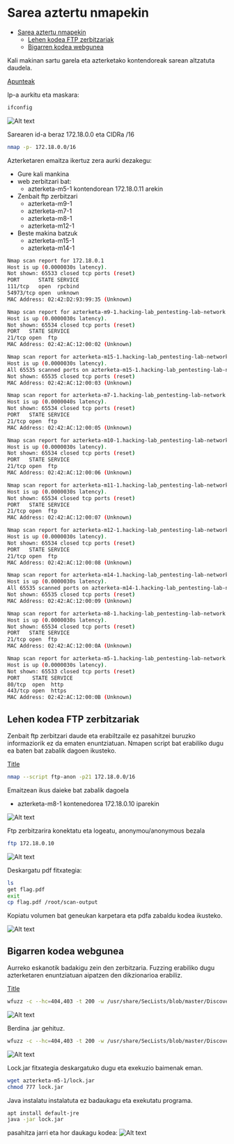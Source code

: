 # Sarea aztertu nmapekin

- [Sarea aztertu nmapekin](#sarea-aztertu-nmapekin)
  - [Lehen kodea FTP zerbitzariak](#lehen-kodea-ftp-zerbitzariak)
  - [Bigarren kodea webgunea](#bigarren-kodea-webgunea)

Kali makinan sartu garela eta azterketako kontendoreak sarean altzatuta daudela.

[Apunteak](<../Nmap eta eskaneatze motak.md>)

Ip-a aurkitu eta maskara:
```bash
ifconfig
```

![Alt text](image.png)

Sarearen id-a beraz 172.18.0.0 eta CIDRa /16

```bash
nmap -p- 172.18.0.0/16
```

Azterketaren emaitza ikertuz zera aurki dezakegu:
- Gure kali mankina 
- web zerbitzari bat:
  - azterketa-m5-1 kontendorean 172.18.0.11 arekin
- Zenbait ftp zerbitzari 
  - azterketa-m9-1
  - azterketa-m7-1
  - azterketa-m8-1
  - azterketa-m12-1
- Beste makina batzuk
  - azterketa-m15-1
  - azterketa-m14-1

```bash
Nmap scan report for 172.18.0.1
Host is up (0.0000030s latency).
Not shown: 65533 closed tcp ports (reset)
PORT      STATE SERVICE
111/tcp   open  rpcbind
54973/tcp open  unknown
MAC Address: 02:42:D2:93:99:35 (Unknown)

Nmap scan report for azterketa-m9-1.hacking-lab_pentesting-lab-network (172.18.0.2)
Host is up (0.0000030s latency).
Not shown: 65534 closed tcp ports (reset)
PORT   STATE SERVICE
21/tcp open  ftp
MAC Address: 02:42:AC:12:00:02 (Unknown)

Nmap scan report for azterketa-m15-1.hacking-lab_pentesting-lab-network (172.18.0.3)
Host is up (0.0000030s latency).
All 65535 scanned ports on azterketa-m15-1.hacking-lab_pentesting-lab-network (172.18.0.3) are in ignored states.
Not shown: 65535 closed tcp ports (reset)
MAC Address: 02:42:AC:12:00:03 (Unknown)

Nmap scan report for azterketa-m7-1.hacking-lab_pentesting-lab-network (172.18.0.5)
Host is up (0.0000040s latency).
Not shown: 65534 closed tcp ports (reset)
PORT   STATE SERVICE
21/tcp open  ftp
MAC Address: 02:42:AC:12:00:05 (Unknown)

Nmap scan report for azterketa-m10-1.hacking-lab_pentesting-lab-network (172.18.0.6)
Host is up (0.0000030s latency).
Not shown: 65534 closed tcp ports (reset)
PORT   STATE SERVICE
21/tcp open  ftp
MAC Address: 02:42:AC:12:00:06 (Unknown)

Nmap scan report for azterketa-m11-1.hacking-lab_pentesting-lab-network (172.18.0.7)
Host is up (0.0000030s latency).
Not shown: 65534 closed tcp ports (reset)
PORT   STATE SERVICE
21/tcp open  ftp
MAC Address: 02:42:AC:12:00:07 (Unknown)

Nmap scan report for azterketa-m12-1.hacking-lab_pentesting-lab-network (172.18.0.8)
Host is up (0.0000030s latency).
Not shown: 65534 closed tcp ports (reset)
PORT   STATE SERVICE
21/tcp open  ftp
MAC Address: 02:42:AC:12:00:08 (Unknown)

Nmap scan report for azterketa-m14-1.hacking-lab_pentesting-lab-network (172.18.0.9)
Host is up (0.0000030s latency).
All 65535 scanned ports on azterketa-m14-1.hacking-lab_pentesting-lab-network (172.18.0.9) are in ignored states.
Not shown: 65535 closed tcp ports (reset)
MAC Address: 02:42:AC:12:00:09 (Unknown)

Nmap scan report for azterketa-m8-1.hacking-lab_pentesting-lab-network (172.18.0.10)
Host is up (0.0000030s latency).
Not shown: 65534 closed tcp ports (reset)
PORT   STATE SERVICE
21/tcp open  ftp
MAC Address: 02:42:AC:12:00:0A (Unknown)

Nmap scan report for azterketa-m5-1.hacking-lab_pentesting-lab-network (172.18.0.11)
Host is up (0.0000030s latency).
Not shown: 65533 closed tcp ports (reset)
PORT    STATE SERVICE
80/tcp  open  http
443/tcp open  https
MAC Address: 02:42:AC:12:00:0B (Unknown)
```

## Lehen kodea FTP zerbitzariak

Zenbait ftp zerbitzari daude eta erabiltzaile ez pasahitzei buruzko informaziorik ez da ematen enuntziatuan. Nmapen script bat erabiliko dugu ea baten bat zabalik dagoen ikusteko.

[Title](<../Zerbitzu enumerazioa FTP, SSH, HHTP, SMB.md>)

```bash
nmap --script ftp-anon -p21 172.18.0.0/16
```

Emaitzean ikus daieke bat zabalik dagoela
  - azterketa-m8-1 kontenedorea 172.18.0.10 iparekin
  
![Alt text](image-1.png)

Ftp zerbitzarira konektatu eta logeatu, anonymou/anonymous bezala
```bash
ftp 172.18.0.10
```

![Alt text](image-2.png)

Deskargatu pdf fitxategia:

```bash
ls
get flag.pdf
exit
cp flag.pdf /root/scan-output
```
Kopiatu volumen bat geneukan karpetara eta pdfa zabaldu kodea ikusteko.

![Alt text](image-3.png)

## Bigarren kodea webgunea

Aurreko eskanotik badakigu zein den zerbitzaria. Fuzzing erabiliko dugu azterketaren enuntziatuan aipatzen den dikzionarioa erabiliz.

[Title](<../webguneak aztertzen.md>)

```bash
wfuzz -c --hc=404,403 -t 200 -w /usr/share/SecLists/blob/master/Discovery/Web-Content/common-and-spanish.txt azterketa-m5-1/FUZZ
```

![Alt text](image-4.png)

Berdina .jar gehituz.
```bash
wfuzz -c --hc=404,403 -t 200 -w /usr/share/SecLists/blob/master/Discovery/Web-Content/common-and-spanish.txt azterketa-m5-1/FUZZ.jar
```

![Alt text](image-5.png)

Lock.jar fitxategia deskargatuko dugu eta exekuzio baimenak eman.

```bash
wget azterketa-m5-1/lock.jar
chmod 777 lock.jar
```

Java instalatu instalatuta ez badaukagu eta exekutatu programa.

```bash
apt install default-jre
java -jar lock.jar
```

pasahitza jarri eta hor daukagu kodea:
![Alt text](image-6.png)